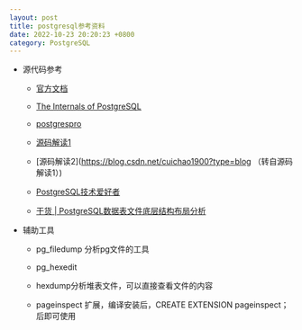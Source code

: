 ```yaml
---
layout: post
title: postgresql参考资料
date: 2022-10-23 20:20:23 +0800
category: PostgreSQL
---
```



* 源代码参考

  - [官方文档](https://www.postgresql.org/docs/15/internals.html)
 
  - [The Internals of PostgreSQL](https://www.interdb.jp/pg/index.html)

  - [postgrespro](https://postgrespro.com/blog/pgsql/3994098)

  - [源码解读1](http://blog.itpub.net/6906/)

  - [源码解读2](https://blog.csdn.net/cuichao1900?type=blog （转自源码解读1）)

  - [PostgreSQL技术爱好者](https://foucus.blog.csdn.net/category_9332424.html)

  - [干货 | PostgreSQL数据表文件底层结构布局分析](https://blog.csdn.net/MyySophia/article/details/120724075)


* 辅助工具

  - pg_filedump 分析pg文件的工具
 
  - pg_hexedit

  - hexdump分析堆表文件，可以直接查看文件的内容

  - pageinspect 扩展，编译安装后，CREATE EXTENSION pageinspect； 后即可使用

